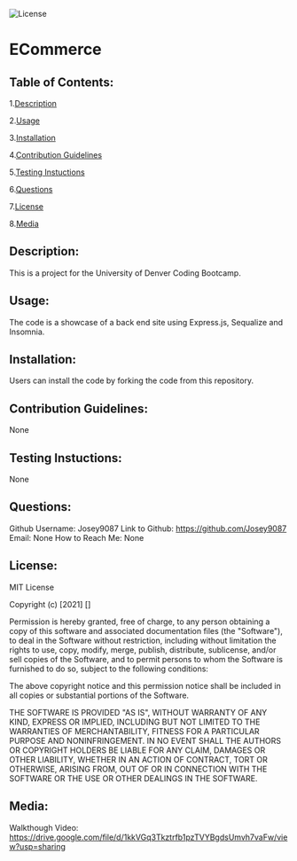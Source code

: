 ![License](https://img.shields.io/badge/License-MIT-blue.svg)

# ECommerce


## Table of Contents:

1.[Description](#description)

2.[Usage](#usage)

3.[Installation](#installation)

4.[Contribution Guidelines](#contribution-guidelines)

5.[Testing Instuctions](#testing-instuctions)

6.[Questions](#questions)

7.[License](#license)

8.[Media](#media)



## Description:
This is a project for the University of Denver Coding Bootcamp.


## Usage: 
The code is a showcase of a back end site using Express.js, Sequalize and Insomnia.
    

## Installation: 
Users can install the code by forking the code from this repository.
    

## Contribution Guidelines:
None
    

## Testing Instuctions:
None
    

## Questions:
Github Username: Josey9087 Link to Github: https://github.com/Josey9087
Email: None How to Reach Me: None



## License:
MIT License

Copyright (c) [2021] []

Permission is hereby granted, free of charge, to any person obtaining a copy
of this software and associated documentation files (the "Software"), to deal
in the Software without restriction, including without limitation the rights
to use, copy, modify, merge, publish, distribute, sublicense, and/or sell
copies of the Software, and to permit persons to whom the Software is
furnished to do so, subject to the following conditions:

The above copyright notice and this permission notice shall be included in all
copies or substantial portions of the Software.

THE SOFTWARE IS PROVIDED "AS IS", WITHOUT WARRANTY OF ANY KIND, EXPRESS OR
IMPLIED, INCLUDING BUT NOT LIMITED TO THE WARRANTIES OF MERCHANTABILITY,
FITNESS FOR A PARTICULAR PURPOSE AND NONINFRINGEMENT. IN NO EVENT SHALL THE
AUTHORS OR COPYRIGHT HOLDERS BE LIABLE FOR ANY CLAIM, DAMAGES OR OTHER
LIABILITY, WHETHER IN AN ACTION OF CONTRACT, TORT OR OTHERWISE, ARISING FROM,
OUT OF OR IN CONNECTION WITH THE SOFTWARE OR THE USE OR OTHER DEALINGS IN THE
SOFTWARE.

## Media:
Walkthough Video: https://drive.google.com/file/d/1kkVGq3Tkztrfb1pzTVYBgdsUmvh7vaFw/view?usp=sharing